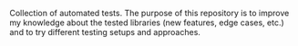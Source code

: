 Collection of automated tests. The purpose of this repository is to improve my knowledge about the tested libraries (new features, edge cases, etc.) and to try different testing setups and approaches.
